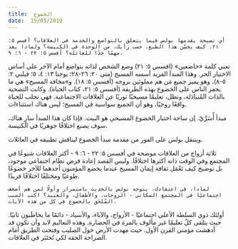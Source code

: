 ```yaml
---
title:  الخضوع
date:  15/05/2019
---
```


`أي نصيحة يقدمها بولس فيما يتعلق بالتواضع والخدمة في العلاقات؟ أفسس ٥: ٢١. كيف يحسِّن هذا الطبع، حسب رأيك، من الوحدة في الكنيسة؟ ولماذا يعد مهمًا جدًا للعائلة؟ أفسس ٥: ٢٢ - ٦: ٩.`

تعني كلمة «خاضعين» (افسس ٥: ٢١) وضع الشخص لذاته بتواضع أمام الآخر على أساس الاختيار الحر. وهذا المبدأ الفريد أسسه المسيح (متى ٢٠: ٢٦-٢٨؛ يوحنا ١٣: ٤، ٥؛ فيلبي ٢: ٥-٨)، وهو يميز جميع مَن هم مملوئين بروحه (أفسس ٥: ١٨). و»مخافة المسيح» هي ما يحفز الناس على الخضوع بهذه الطريقة (أفسس ٥: ٢١، كتاب الحياة). وكانت التضحية بالذات المُتبادَلة، وتظل، تعليمًا مسيحيًا ثوريًا عن العلاقات الاجتماعية. فهي تجلب للحياة واقعًا روحيًا، وهو أن الجميع سواسية في المسيح؛ ليس هناك استثناءات.

مبدأ أُسَرِّيّ. إن ساحة اختبار الخضوع المسيحي هو البيت. فإذا كان هذا المبدأ سارٍ هناك، سوف يصنع اختلافًا جوهريًا في الكنيسة.

وينتقل بولس على الفور من مقدمة مبدأ الخضوع ليناقش تطبيقه في العائلات.

ثلاثة أزواج من العلاقات موضحة في أفسس ٥: ٢٢ - ٦: ٩ - أكثر العلاقات شيوعًا في المجتمع وفي الوقت ذاته أكثرها اختلافًا. وليس القصد إعادة فرض نظام اجتماعي موجود، بل توضيح كيف تَعْمَل ثقافة إيمان المسيح عندما يخضع المؤمنون أحدهما للآخر خضوعًا طوعيًا ومختلفًا اختلافًا فريدًا.

`لماذا، في اعتقادك، يتوجه بولس بالحديث باستمرار وأولًا لمن هم أضعف اجتماعيًا في المجتمع السكاني - الزوجات، والأطفال، والعبيد؟ اكتب السبب المُلحَق بالخضوع في كل من هذه الآيات.`

أولئك ذوي السلطة الأعلى اجتماعيًا - الأزواج، والآباء، والأسياد - دائمًا ما يخاطَبون ثانيًا. حيث يتلقى كلٌ تعليمًا غير مألوف بالمرة في الحضارة. وهذه التعاليم لابد وأن تكون قد أدهشت مؤمني القرن الأول. حيث مهدت الأرض حول الصليب وفتحت الطريق أمام الصراحة الحقة لكي تُختَبَر في العلاقات.
